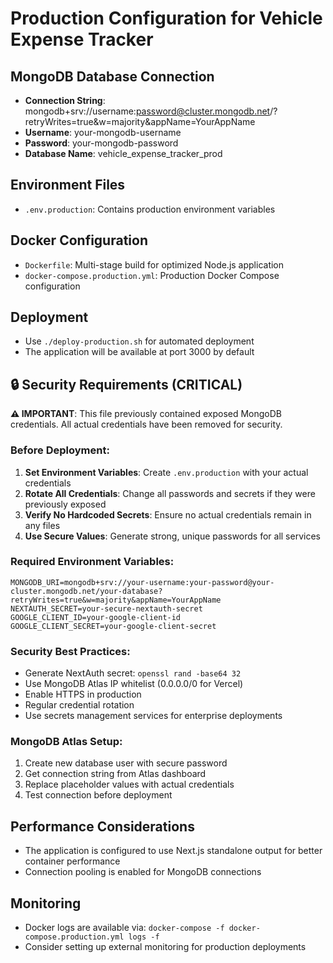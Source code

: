 # Production Configuration for Vehicle Expense Tracker

## MongoDB Database Connection
- **Connection String**: mongodb+srv://username:password@cluster.mongodb.net/?retryWrites=true&w=majority&appName=YourAppName
- **Username**: your-mongodb-username
- **Password**: your-mongodb-password
- **Database Name**: vehicle_expense_tracker_prod

## Environment Files
- `.env.production`: Contains production environment variables

## Docker Configuration
- `Dockerfile`: Multi-stage build for optimized Node.js application
- `docker-compose.production.yml`: Production Docker Compose configuration

## Deployment
- Use `./deploy-production.sh` for automated deployment
- The application will be available at port 3000 by default

## 🔒 Security Requirements (CRITICAL)

**⚠️ IMPORTANT**: This file previously contained exposed MongoDB credentials. All actual credentials have been removed for security.

### Before Deployment:
1. **Set Environment Variables**: Create `.env.production` with your actual credentials
2. **Rotate All Credentials**: Change all passwords and secrets if they were previously exposed
3. **Verify No Hardcoded Secrets**: Ensure no actual credentials remain in any files
4. **Use Secure Values**: Generate strong, unique passwords for all services

### Required Environment Variables:
```env
MONGODB_URI=mongodb+srv://your-username:your-password@your-cluster.mongodb.net/your-database?retryWrites=true&w=majority&appName=YourAppName
NEXTAUTH_SECRET=your-secure-nextauth-secret
GOOGLE_CLIENT_ID=your-google-client-id
GOOGLE_CLIENT_SECRET=your-google-client-secret
```

### Security Best Practices:
- Generate NextAuth secret: `openssl rand -base64 32`
- Use MongoDB Atlas IP whitelist (0.0.0.0/0 for Vercel)
- Enable HTTPS in production
- Regular credential rotation
- Use secrets management services for enterprise deployments

### MongoDB Atlas Setup:
1. Create new database user with secure password
2. Get connection string from Atlas dashboard
3. Replace placeholder values with actual credentials
4. Test connection before deployment

## Performance Considerations
- The application is configured to use Next.js standalone output for better container performance
- Connection pooling is enabled for MongoDB connections

## Monitoring
- Docker logs are available via: `docker-compose -f docker-compose.production.yml logs -f`
- Consider setting up external monitoring for production deployments
